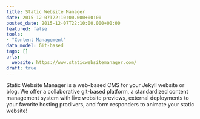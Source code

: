 ```yaml
---
title: Static Website Manager
date: 2015-12-07T22:10:00.000+00:00
posted_date: 2015-12-07T22:10:00.000+00:00
featured: false
tools:
- "Content Management"
data_model: Git-based
tags: []
urls:
  website: https://www.staticwebsitemanager.com/
draft: true
---
```

Static Website Manager is a web-based CMS for your Jekyll website or blog. We offer a collaborative git-based platform, a standardized content management system with live website previews, external deployments to your favorite hosting prodivers, and form responders to animate your static website!
